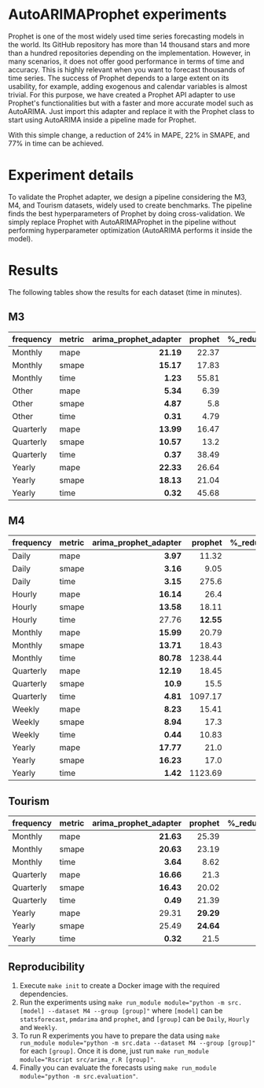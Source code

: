 # AutoARIMAProphet experiments

Prophet is one of the most widely used time series forecasting models in the world. Its GitHub repository has more than 14 thousand stars and more than a hundred repositories depending on the implementation. However, in many scenarios, it does not offer good performance in terms of time and accuracy. This is highly relevant when you want to forecast thousands of time series. The success of Prophet depends to a large extent on its usability, for example, adding exogenous and calendar variables is almost trivial. For this purpose, we have created a Prophet API adapter to use Prophet's functionalities but with a faster and more accurate model such as AutoARIMA. Just import this adapter and replace it with the Prophet class to start using AutoARIMA inside a pipeline made for Prophet.

With this simple change, a reduction of 24% in MAPE, 22% in SMAPE, and 77% in time can be achieved. 

# Experiment details

To validate the Prophet adapter, we design a pipeline considering the M3, M4, and Tourism datasets, widely used to create benchmarks. The pipeline finds the best hyperparameters of Prophet by doing cross-validation. We simply replace Prophet with AutoARIMAProphet in the pipeline without performing hyperparameter optimization (AutoARIMA performs it inside the model).

# Results 

The following tables show the results for each dataset (time in minutes). 

## M3

| frequency   | metric   | arima_prophet_adapter   |   prophet | %_reduction_vs_prophet   |
|:------------|:---------|------------------------:|----------:|-------------------------:|
| Monthly     | mape     | **21.19**               |     22.37 | -5.27%                   |
| Monthly     | smape    | **15.17**               |     17.83 | -14.92%                  |
| Monthly     | time     | **1.23**                |     55.81 | -97.80%                  |
| Other       | mape     | **5.34**                |      6.39 | -16.43%                  |
| Other       | smape    | **4.87**                |      5.8  | -16.03%                  |
| Other       | time     | **0.31**                |      4.79 | -93.53%                  |
| Quarterly   | mape     | **13.99**               |     16.47 | -15.06%                  |
| Quarterly   | smape    | **10.57**               |     13.2  | -19.92%                  |
| Quarterly   | time     | **0.37**                |     38.49 | -99.04%                  |
| Yearly      | mape     | **22.33**               |     26.64 | -16.18%                  |
| Yearly      | smape    | **18.13**               |     21.04 | -13.83%                  |
| Yearly      | time     | **0.32**                |     45.68 | -99.30%                  |

## M4

| frequency   | metric   | arima_prophet_adapter   | prophet   | %_reduction_vs_prophet   |
|:------------|:---------|------------------------:|----------:|-------------------------:|
| Daily       | mape     | **3.97**                | 11.32     | -64.93%                  |
| Daily       | smape    | **3.16**                | 9.05      | -65.08%                  |
| Daily       | time     | **3.15**                | 275.6     | -98.86%                  |
| Hourly      | mape     | **16.14**               | 26.4      | -38.86%                  |
| Hourly      | smape    | **13.58**               | 18.11     | -25.01%                  |
| Hourly      | time     | 27.76                   | **12.55** | 121.20%                  |
| Monthly     | mape     | **15.99**               | 20.79     | -23.09%                  |
| Monthly     | smape    | **13.71**               | 18.43     | -25.61%                  |
| Monthly     | time     | **80.78**               | 1238.44   | -93.48%                  |
| Quarterly   | mape     | **12.19**               | 18.45     | -33.93%                  |
| Quarterly   | smape    | **10.9**                | 15.5      | -29.68%                  |
| Quarterly   | time     | **4.81**                | 1097.17   | -99.56%                  |
| Weekly      | mape     | **8.23**                | 15.41     | -46.59%                  |
| Weekly      | smape    | **8.94**                | 17.3      | -48.32%                  |
| Weekly      | time     | **0.44**                | 10.83     | -95.94%                  |
| Yearly      | mape     | **17.77**               | 21.0      | -15.38%                  |
| Yearly      | smape    | **16.23**               | 17.0      | -4.53%                   |
| Yearly      | time     | **1.42**                | 1123.69   | -99.87%                  |


## Tourism

| frequency   | metric   | arima_prophet_adapter   | prophet   | %_reduction_vs_prophet   |
|:------------|:---------|------------------------:|----------:|-------------------------:|
| Monthly     | mape     | **21.63**               | 25.39     | -14.81%                  |
| Monthly     | smape    | **20.63**               | 23.19     | -11.04%                  |
| Monthly     | time     | **3.64**                | 8.62      | -57.77%                  |
| Quarterly   | mape     | **16.66**               | 21.3      | -21.78%                  |
| Quarterly   | smape    | **16.43**               | 20.02     | -17.93%                  |
| Quarterly   | time     | **0.49**                | 21.39     | -97.71%                  |
| Yearly      | mape     | 29.31                   | **29.29** | 0.07%                    |
| Yearly      | smape    | 25.49                   | **24.64** | 3.45%                    |
| Yearly      | time     | **0.32**                | 21.5      | -98.51%                  |


## Reproducibility


1. Execute `make init` to create a Docker image with the required dependencies.
2. Run the experiments using `make run_module module="python -m src.[model] --dataset M4 --group [group]"` where `[model]` can be `statsforecast`, `pmdarima` and `prophet`, and `[group]` can be `Daily`, `Hourly` and `Weekly`.
3. To run R experiments you have to prepare the data using `make run_module module="python -m src.data --dataset M4 --group [group]"` for each `[group]`. Once it is done, just run `make run_module module="Rscript src/arima_r.R [group]"`.
4. Finally you can evaluate the forecasts using `make run_module module="python -m src.evaluation"`.
